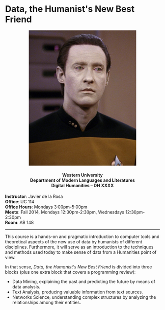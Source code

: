 Data, the Humanist's New Best Friend
====================================

<div align="center">
<img src="images/data.jpg" width="350">
<h4>
    Western University<br/>
    Department of Modern Languages and Literatures<br/>
    Digital Humanities – DH XXXX
</h4>
</div>

**Instructor**: Javier de la Rosa<br/>
**Office**: UC 114<br/>
**Office Hours**: Mondays 3:00pm-5:00pm<br/>
**Meets**: Fall 2014, Mondays 12:30pm-2:30pm, Wednesdays 12:30pm-2:30pm<br/>
**Room**: AB 148<br/>

****

This course is a hands-on and pragmatic introduction to computer tools and theoretical aspects of the new use of data by humanists of different disciplines. Furthermore, it will serve as an introduction to the techniques and methods used today to make sense of data from a Humanities point of view.

In that sense, *Data, the Humanist's New Best Friend* is divided into three blocks (plus one extra block that covers a programming review):

- Data Mining, explaining the past and predicting the future by means of data analysis.
- Text Analysis, producing valuable information from text sources.
- Networks Science, understanding complex structures by analyzing the relationships among their entities.
